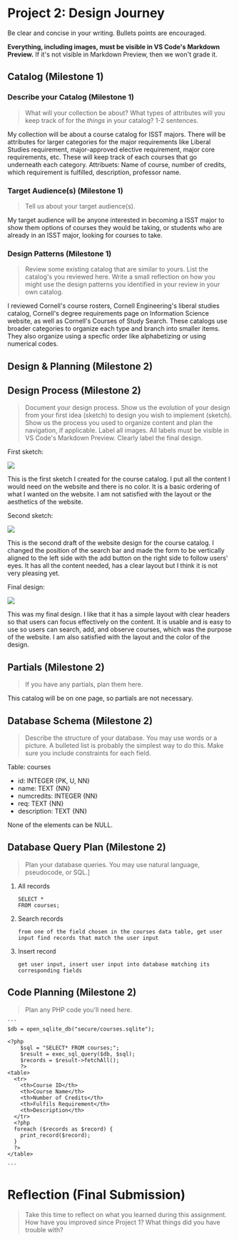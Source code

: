 # Project 2: Design Journey

Be clear and concise in your writing. Bullets points are encouraged.

**Everything, including images, must be visible in VS Code's Markdown Preview.** If it's not visible in Markdown Preview, then we won't grade it.

## Catalog (Milestone 1)

### Describe your Catalog (Milestone 1)
> What will your collection be about? What types of attributes will you keep track of for the *things* in your catalog? 1-2 sentences.

My collection will be about a course catalog for ISST majors. There will be attributes for larger categories for the major requirements like Liberal Studies requirement, major-approved elective requirement, major core requirements, etc. These will keep track of each courses that go underneath each category.
Attribuets: Name of course, number of credits, which requirement is fulfilled, description, professor name.

### Target Audience(s) (Milestone 1)
> Tell us about your target audience(s).

My target audience will be anyone interested in becoming a ISST major to show them options of courses they would be taking, or students who are already in an ISST major, looking for courses to take.

### Design Patterns (Milestone 1)
> Review some existing catalog that are similar to yours. List the catalog's you reviewed here. Write a small reflection on how you might use the design patterns you identified in your review in your own catalog.

I reviewed Cornell's course rosters, Cornell Engineering's liberal studies catalog, Cornell's degree requirements page on Information Science website, as well as Cornell's Courses of Study Search.
These catalogs use broader categories to organize each type and branch into smaller items. They also organize using a specfic order like alphabetizing or using numerical codes.



## Design & Planning (Milestone 2)

## Design Process (Milestone 2)
> Document your design process. Show us the evolution of your design from your first idea (sketch) to design you wish to implement (sketch). Show us the process you used to organize content and plan the navigation, if applicable.
> Label all images. All labels must be visible in VS Code's Markdown Preview.
> Clearly label the final design.

First sketch:

![](first.jpg)

This is the first sketch I created for the course catalog. I put all the content I would need on the website and there is no color. It is a basic ordering of what I wanted on the website.
I am not satisfied with the layout or the aesthetics of the website.


Second sketch:

![](second.jpg)

This is the second draft of the website design for the course catalog. I changed the position of the search bar and made the form to be vertically aligned to the left side with the add button on the right side to follow users' eyes. It has all the content needed, has a clear layout but I think it is not very pleasing yet.

Final design:

![](coursecatalogdesign.jpg)

This was my final design. I like that it has a simple layout with clear headers so that users can focus effectively on the content. It is usable and is easy to use so users can search, add, and observe courses, which was the purpose of the website. I am also satisfied with the layout and the color of the design.

## Partials (Milestone 2)
> If you have any partials, plan them here.

This catalog will be on one page, so partials are not necessary.

## Database Schema (Milestone 2)
> Describe the structure of your database. You may use words or a picture. A bulleted list is probably the simplest way to do this. Make sure you include constraints for each field.

Table: courses
- id: INTEGER {PK, U, NN}
- name: TEXT {NN}
- numcredits: INTEGER {NN}
- req: TEXT {NN}
- description: TEXT {NN}

None of the elements can be NULL.

## Database Query Plan (Milestone 2)
> Plan your database queries. You may use natural language, pseudocode, or SQL.]

1. All records

    ```
    SELECT *
    FROM courses;
    ```

2. Search records

    ```
    from one of the field chosen in the courses data table, get user input find records that match the user input
    ```

3. Insert record

    ```
    get user input, insert user input into database matching its corresponding fields
    ```


## Code Planning (Milestone 2)
> Plan any PHP code you'll need here.

    ```
    $db = open_sqlite_db("secure/courses.sqlite");

    <?php
        $sql = "SELECT* FROM courses;";
        $result = exec_sql_query($db, $sql);
        $records = $result->fetchAll();
        ?>
    <table>
      <tr>
        <th>Course ID</th>
        <th>Course Name</th>
        <th>Number of Credits</th>
        <th>Fulfils Requirement</th>
        <th>Description</th>
      </tr>
      <?php
      foreach ($records as $record) {
        print_record($record);
      }
      ?>
    </table>

    ```


# Reflection (Final Submission)
> Take this time to reflect on what you learned during this assignment. How have you improved since Project 1? What things did you have trouble with?
